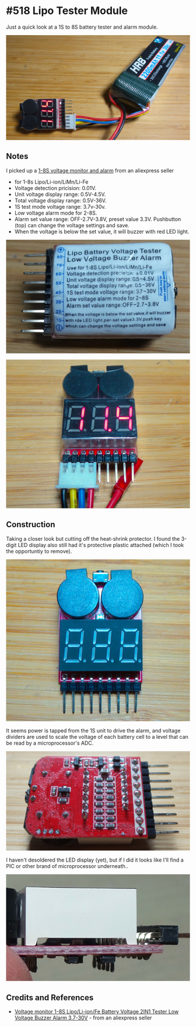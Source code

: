 # #518 Lipo Tester Module

Just a quick look at a 1S to 8S battery tester and alarm module.

![Build](./assets/LipoTesterModule_build.jpg?raw=true)

## Notes

I picked up a [1-8S voltage monitor and alarm](https://www.aliexpress.com/item/32847601843.html) from an aliexpress seller

* for 1-8s Lipo/Li-ion/LiMn/Li-Fe
* Voltage detection pricision: 0.01V.
* Unit voltage display range: 0.5V-4.5V.
* Total voltage display range: 0.5V-36V.
* 1S test mode voltage range: 3.7v-30v.
* Low voltage alarm mode for 2-8S.
* Alarm set value range: OFF-2.7V-3.8V, preset value 3.3V. Pushbutton (top) can change the voltage settings and save.
* When the voltage is below the set value, it will buzzer with red LED light.


![module_back](./assets/module_back.jpg?raw=true)

![module_front](./assets/module_front.jpg?raw=true)

## Construction

Taking a closer look but cutting off the heat-shrink protector.
I found the 3-digit LED display also still had it's protective plastic attached (which I took the opportuntiy to remove).

![cu1](./assets/cu1.jpg?raw=true)

It seems power is tapped from the 1S unit to drive the alarm,
and voltage dividers are used to scale the voltage of each battery cell to a level that can be read by a microprocessor's ADC.

![cu2](./assets/cu2.jpg?raw=true)

I haven't desoldered the LED display (yet), but if I did it looks like I'll find a PIC or other brand of microprocessor underneath..

![cu3](./assets/cu3.jpg?raw=true)

## Credits and References

* [Voltage monitor 1-8S Lipo/Li-ion/Fe Battery Voltage 2IN1 Tester Low Voltage Buzzer Alarm 3.7-30V](https://www.aliexpress.com/item/32847601843.html) - from an aliexpress seller
